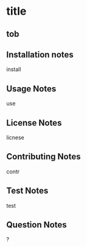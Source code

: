 
  
   # title
   ## tob
   ## Installation notes
   install
   ## Usage Notes
   use
   ## License Notes
   licnese
   ## Contributing Notes
   contr
   ## Test Notes
   test
   ## Question Notes
   ?
  